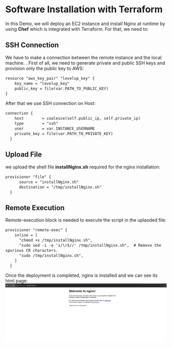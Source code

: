 # Software Installation with Terraform
In this Demo, we will deploy an EC2 instance and install Nginx at runtime by using **Chef** which is integrated with Terraform. For that, we need to:
## SSH Connection
We have to make a connection between the remote instance and the local machine. . First of all, we need to generate private and public SSH keys and provision only the public key to AWS:
```
resource "aws_key_pair" "levelup_key" {
    key_name = "levelup_key"
    public_key = file(var.PATH_TO_PUBLIC_KEY)
}
```

After that we use SSH connection on Host:
```
connection {
    host        = coalesce(self.public_ip, self.private_ip)
    type        = "ssh"
    user        = var.INSTANCE_USERNAME
    private_key = file(var.PATH_TO_PRIVATE_KEY)
  }
```
## Upload File 
we upload the shell file **installNginx.sh** required for the nginx installation:
```
provisioner "file" {
      source = "installNginx.sh"
      destination = "/tmp/installNginx.sh"
  }
```
## Remote Execution 
Remote-execution block is needed to execute the script in the uplaoded file:
```
provisioner "remote-exec" {
    inline = [
      "chmod +x /tmp/installNginx.sh",
      "sudo sed -i -e 's/\r$//' /tmp/installNginx.sh",  # Remove the spurious CR characters.
      "sudo /tmp/installNginx.sh",
    ]
  }
```

Once the deployment is completed, nginx is installed and we can see its html page:
![](nginx.png)

